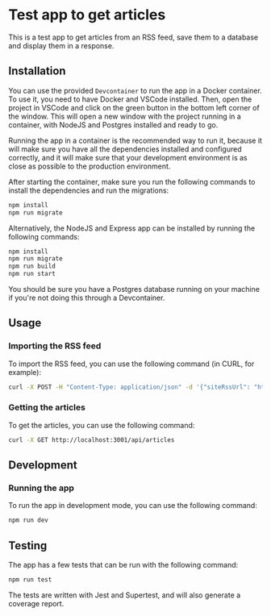 # Test app to get articles

This is a test app to get articles from an RSS feed, save them to a database and display them in a response.

## Installation

You can use the provided `Devcontainer` to run the app in a Docker container. To use it, you need to have Docker and VSCode installed. Then, open the project in VSCode and click on the green button in the bottom left corner of the window. This will open a new window with the project running in a container, with NodeJS and Postgres installed and ready to go.

Running the app in a container is the recommended way to run it, because it will make sure you have all the dependencies installed and configured correctly, and it will make sure that your development environment is as close as possible to the production environment.

After starting the container, make sure you run the following commands to install the dependencies and run the migrations:

```bash
npm install
npm run migrate
```

Alternatively, the NodeJS and Express app can be installed by running the following commands:

```bash
npm install
npm run migrate
npm run build
npm run start
```

You should be sure you have a Postgres database running on your machine if you're not doing this through a Devcontainer.

## Usage

### Importing the RSS feed

To import the RSS feed, you can use the following command (in CURL, for example):

```bash
curl -X POST -H "Content-Type: application/json" -d '{"siteRssUrl": "https://www.lemonde.fr/rss/une.xml"}' http://localhost:3001/api/articles/import
```

### Getting the articles

To get the articles, you can use the following command:

```bash
curl -X GET http://localhost:3001/api/articles
```

## Development

### Running the app

To run the app in development mode, you can use the following command:

```bash
npm run dev
```

## Testing

The app has a few tests that can be run with the following command:

```bash
npm run test
```

The tests are written with Jest and Supertest, and will also generate a coverage report.